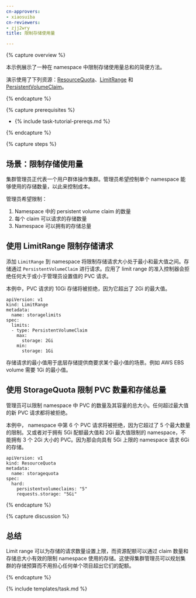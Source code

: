 ```yaml
---
cn-approvers:
- xiaosuiba
cn-reviewers:
- zjj2wry
title: 限制存储使用量

---
```


{% capture overview %}


本示例展示了一种在 namespace 中限制存储使用量总和的简便方法。

演示使用了下列资源：[ResourceQuota](/docs/concepts/policy/resource-quotas/)、[LimitRange](/docs/tasks/administer-cluster/memory-default-namespace/) 和 [PersistentVolumeClaim](/docs/concepts/storage/persistent-volumes/)。

{% endcapture %}

{% capture prerequisites %}

* {% include task-tutorial-prereqs.md %}

{% endcapture %}

{% capture steps %}

## 场景：限制存储使用量


集群管理员正代表一个用户群体操作集群。管理员希望控制单个 namespace 能够使用的存储数量，以此来控制成本。


管理员希望限制：

1. Namespace 中的 persistent volume claim 的数量
2. 每个 claim 可以请求的存储数量
3. Namespace 可以拥有的存储总量


## 使用 LimitRange 限制存储请求


添加 `LimitRange` 到 namespace 将限制存储请求大小处于最小和最大值之间。存储通过 `PersistentVolumeClaim` 进行请求。应用了 limit range 的准入控制器会拒绝任何大于或小于管理员设置值的 PVC 请求。


本例中，PVC 请求的 10Gi 存储将被拒绝，因为它超出了 2Gi 的最大值。

```
apiVersion: v1
kind: LimitRange
metadata:
  name: storagelimits
spec:
  limits:
  - type: PersistentVolumeClaim
    max:
      storage: 2Gi
    min:
      storage: 1Gi
```

存储请求的最小值用于底层存储提供商要求某个最小值的场景。例如 AWS EBS volume 需要 1Gi 的最小值。


## 使用 StorageQuota 限制 PVC 数量和存储总量


管理员可以限制 namespace 中 PVC 的数量及其容量的总大小。任何超过最大值的新 PVC 请求都将被拒绝。


本例中， namespace 中第 6 个 PVC 请求将被拒绝，因为它超过了 5 个最大数量的限制。又或者对于拥有 5Gi 配额最大值和 2Gi 最大值限制的 namespace，不能拥有 3 个 2Gi 大小的 PVC。因为那会向具有 5Gi 上限的 namespace 请求 6Gi 的存储。

```
apiVersion: v1
kind: ResourceQuota
metadata:
  name: storagequota
spec:
  hard:
    persistentvolumeclaims: "5"
    requests.storage: "5Gi"
```

{% endcapture %}

{% capture discussion %}


## 总结


Limit range 可以为存储的请求数量设置上限，而资源配额可以通过 claim 数量和存储总大小有效的限制 namespace 使用的存储。这使得集群管理员可以规划集群的存储预算而不用担心任何单个项目超出它们的配额。

{% endcapture %}

{% include templates/task.md %}
